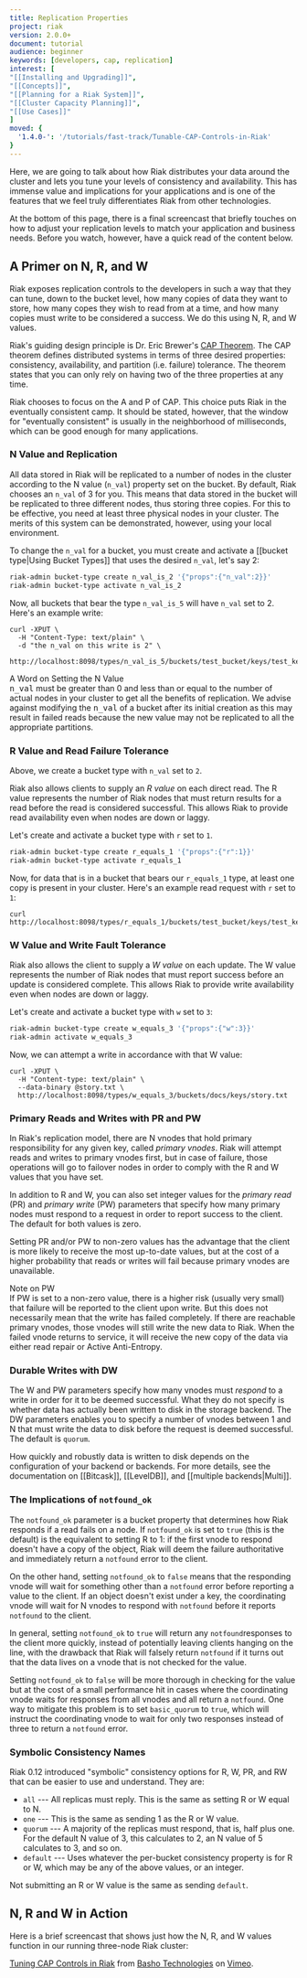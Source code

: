 ```yaml
---
title: Replication Properties
project: riak
version: 2.0.0+
document: tutorial
audience: beginner
keywords: [developers, cap, replication]
interest: [
"[[Installing and Upgrading]]",
"[[Concepts]]",
"[[Planning for a Riak System]]",
"[[Cluster Capacity Planning]]",
"[[Use Cases]]"
]
moved: {
  '1.4.0-': '/tutorials/fast-track/Tunable-CAP-Controls-in-Riak'
}
---
```


Here, we are going to talk about how Riak distributes your data around the cluster and lets you tune your levels of consistency and availability. This has immense value and implications for your applications and is one of the features that we feel truly differentiates Riak from other technologies.

At the bottom of this page, there is a final screencast that briefly touches on how to adjust your replication levels to match your application and business needs. Before you watch, however, have a quick read of the content below.

## A Primer on N, R, and W

Riak exposes replication controls to the developers in such a way that they can tune, down to the bucket level, how many copies of data they want to store, how many copes they wish to read from at a time, and how many copies must write to be considered a success. We do this using N, R, and W values.

Riak's guiding design principle is Dr. Eric Brewer's [CAP Theorem](http://en.wikipedia.org/wiki/CAP_theorem). The CAP theorem defines distributed systems in terms of three desired properties: consistency, availability, and partition (i.e. failure) tolerance. The theorem states that you can only rely on having two of the three properties at any time.

Riak chooses to focus on the A and P of CAP. This choice puts Riak in the eventually consistent camp. It should be stated, however, that the window for "eventually consistent" is usually in the neighborhood of milliseconds, which can be good enough for many applications.

### N Value and Replication

All data stored in Riak will be replicated to a number of nodes in the cluster according to the N value (`n_val`) property set on the bucket. By default, Riak chooses an `n_val` of 3 for you. This means that data stored in the bucket will be replicated to three different nodes, thus storing three copies. For this to be effective, you need at least three physical nodes in your cluster. The merits of this system can be demonstrated, however, using your local environment.

To change the `n_val` for a bucket, you must create and activate a [[bucket type|Using Bucket Types]] that uses the desired `n_val`, let's say 2:

```bash
riak-admin bucket-type create n_val_is_2 '{"props":{"n_val":2}}'
riak-admin bucket-type activate n_val_is_2
```

Now, all buckets that bear the type `n_val_is_5` will have `n_val` set to 2. Here's an example write:

```curl
curl -XPUT \
  -H "Content-Type: text/plain" \
  -d "the n_val on this write is 2" \
  http://localhost:8098/types/n_val_is_5/buckets/test_bucket/keys/test_key
```

<div class="note">
<div class="title">A Word on Setting the N Value</div>
<tt>n_val</tt> must be greater than 0 and less than or equal to the number of actual nodes in your cluster to get all the benefits of replication. We advise against modifying the <tt>n_val</tt> of a bucket after its initial creation as this may result in failed reads because the new value may not be replicated to all the appropriate partitions.
</div>

### R Value and Read Failure Tolerance

Above, we create a bucket type with `n_val` set to `2`.

Riak also allows clients to supply an *R value* on each direct read. The R value represents the number of Riak nodes that must return results for a read before the read is considered successful. This allows Riak to provide read availability even when nodes are down or laggy.

Let's create and activate a bucket type with `r` set to `1`.

```bash
riak-admin bucket-type create r_equals_1 '{"props":{"r":1}}'
riak-admin bucket-type activate r_equals_1
```

Now, for data that is in a bucket that bears our `r_equals_1` type, at least one copy is present in your cluster. Here's an example read request with `r` set to `1`:

```curl
curl http://localhost:8098/types/r_equals_1/buckets/test_bucket/keys/test_key
```

### W Value and Write Fault Tolerance

Riak also allows the client to supply a *W value* on each update. The W value represents the number of Riak nodes that must report success before an update is considered complete. This allows Riak to provide write availability even when nodes are down or laggy.

Let's create and activate a bucket type with `w` set to `3`:

```bash
riak-admin bucket-type create w_equals_3 '{"props":{"w":3}}'
riak-admin activate w_equals_3
```

Now, we can attempt a write in accordance with that W value:

```curl
curl -XPUT \
  -H "Content-type: text/plain" \
  --data-binary @story.txt \
  http://localhost:8098/types/w_equals_3/buckets/docs/keys/story.txt
```

### Primary Reads and Writes with PR and PW

In Riak's replication model, there are N vnodes that hold primary responsibility for any given key, called *primary vnodes*. Riak will attempt reads and writes to primary vnodes first, but in case of failure, those operations will go to failover nodes in order to comply with the R and W values that you have set.

In addition to R and W, you can also set integer values for the *primary read* (PR) and *primary write* (PW) parameters that specify how many primary nodes must respond to a request in order to report success to the client. The default for both values is zero.

Setting PR and/or PW to non-zero values has the advantage that the client is more likely to receive the most up-to-date values, but at the cost of a higher probability that reads or writes will fail because primary vnodes are unavailable.

<div class="note">
<div class="title">Note on PW</div>
If PW is set to a non-zero value, there is a higher risk (usually very small) that failure will be reported to the client upon write. But this does not necessarily mean that the write has failed completely. If there are reachable primary vnodes, those vnodes will still write the new data to Riak. When the failed vnode returns to service, it will receive the new copy of the data via either read repair or Active Anti-Entropy.
</div>

### Durable Writes with DW

The W and PW parameters specify how many vnodes must _respond_ to a write in order for it to be deemed successful. What they do not specify is whether data has actually been written to disk in the storage backend. The DW parameters enables you to specify a number of vnodes between 1 and N that must write the data to disk before the request is deemed successful. The default is `quorum`.

How quickly and robustly data is written to disk depends on the configuration of your backend or backends. For more details, see the documentation on [[Bitcask]], [[LevelDB]], and [[multiple backends|Multi]].

### The Implications of `notfound_ok`

The `notfound_ok` parameter is a bucket property that determines how Riak responds if a read fails on a node. If `notfound_ok` is set to `true` (this is the default) is the equivalent to setting R to 1: if the first vnode to respond doesn't have a copy of the object, Riak will deem the failure authoritative and immediately return a `notfound` error to the client.

On the other hand, setting `notfound_ok` to `false` means that the responding vnode will wait for something other than a `notfound` error before reporting a value to the client. If an object doesn't exist under a key, the coordinating vnode will wait for N vnodes to respond with `notfound` before it reports `notfound` to the client.

In general, setting `notfound_ok` to `true` will return any `notfound`responses to the client more quickly, instead of potentially leaving clients hanging on the line, with the drawback that Riak will falsely return `notfound` if it turns out that the data lives on a vnode that is not checked for the value.

Setting `notfound_ok` to `false` will be more thorough in checking for the value but at the cost of a small performance hit in cases where the coordinating vnode waits for responses from all vnodes and all return a `notfound`. One way to mitigate this problem is to set `basic_quorum` to `true`, which will instruct the coordinating vnode to wait for only two responses instead of three to return a `notfound` error.

### Symbolic Consistency Names

Riak 0.12 introduced "symbolic" consistency options for R, W, PR, and RW that can be easier to use and understand. They are:

* `all` --- All replicas must reply. This is the same as setting R or W equal to N.
* `one` --- This is the same as sending 1 as the R or W value.
* `quorum` --- A majority of the replicas must respond, that is, half plus one. For the default N value of 3, this calculates to 2, an N value of 5 calculates to 3, and so on.
* `default` --- Uses whatever the per-bucket consistency property is for R or W, which may be any of the above values, or an integer.

Not submitting an R or W value is the same as sending `default`.

## N, R and W in Action

Here is a brief screencast that shows just how the N, R, and W values function in our running three-node Riak cluster:

<div style="display:none" class="iframe-video" id="http://player.vimeo.com/video/11172656"></div>

<p><a href="http://vimeo.com/11172656">Tuning CAP Controls in Riak</a> from <a href="http://vimeo.com/bashotech">Basho Technologies</a> on <a href="http://vimeo.com">Vimeo</a>.</p>
